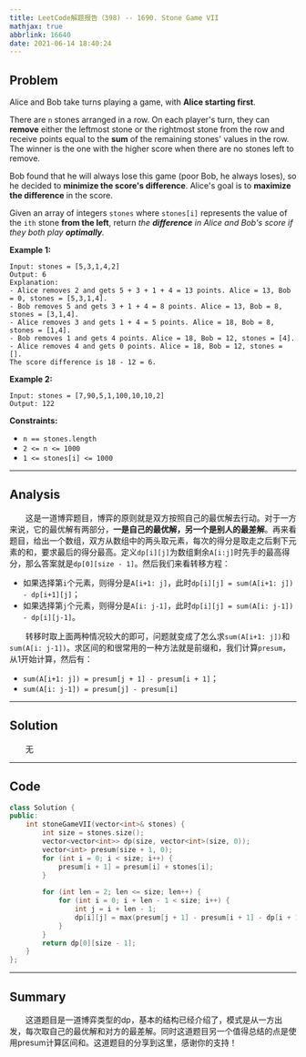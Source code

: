 ```yaml
---
title: LeetCode解题报告（398) -- 1690. Stone Game VII
mathjax: true
abbrlink: 16640
date: 2021-06-14 18:40:24
---
```


## Problem

Alice and Bob take turns playing a game, with **Alice starting first**.

There are `n` stones arranged in a row. On each player's turn, they can **remove** either the leftmost stone or the rightmost stone from the row and receive points equal to the **sum** of the remaining stones' values in the row. The winner is the one with the higher score when there are no stones left to remove.

Bob found that he will always lose this game (poor Bob, he always loses), so he decided to **minimize the score's difference**. Alice's goal is to **maximize the difference** in the score.

Given an array of integers `stones` where `stones[i]` represents the value of the `ith` stone **from the left**, return *the **difference** in Alice and Bob's score if they both play **optimally**.*

<!-- more -->

**Example 1:**

```
Input: stones = [5,3,1,4,2]
Output: 6
Explanation: 
- Alice removes 2 and gets 5 + 3 + 1 + 4 = 13 points. Alice = 13, Bob = 0, stones = [5,3,1,4].
- Bob removes 5 and gets 3 + 1 + 4 = 8 points. Alice = 13, Bob = 8, stones = [3,1,4].
- Alice removes 3 and gets 1 + 4 = 5 points. Alice = 18, Bob = 8, stones = [1,4].
- Bob removes 1 and gets 4 points. Alice = 18, Bob = 12, stones = [4].
- Alice removes 4 and gets 0 points. Alice = 18, Bob = 12, stones = [].
The score difference is 18 - 12 = 6.
```

**Example 2:**

```
Input: stones = [7,90,5,1,100,10,10,2]
Output: 122
```



**Constraints:**

- `n == stones.length`
- `2 <= n <= 1000`
- `1 <= stones[i] <= 1000`

------

## Analysis

&emsp;&emsp;这是一道博弈题目，博弈的原则就是双方按照自己的最优解去行动。对于一方来说，它的最优解有两部分，**一是自己的最优解，另一个是别人的最差解**。再来看题目，给出一个数组，双方从数组中的两头取元素，每次的得分是取走之后剩下元素的和，要求最后的得分最高。定义`dp[i][j]`为数组剩余`A[i:j]`时先手的最高得分，那么答案就是`dp[0][size - 1]`。然后我们来看转移方程：

- 如果选择第`i`个元素，则得分是`A[i+1: j]`，此时`dp[i][j] = sum(A[i+1: j]) - dp[i+1][j]`；
- 如果选择第`j`个元素，则得分是`A[i: j-1]`，此时`dp[i][j] = sum(A[i: j-1]) - dp[i][j-1]`。

&emsp;&emsp;转移时取上面两种情况较大的即可，问题就变成了怎么求`sum(A[i+1: j])`和`sum(A[i: j-1])`。求区间的和很常用的一种方法就是前缀和，我们计算`presum`，从1开始计算，然后有：

- `sum(A[i+1: j]) = presum[j + 1] - presum[i + 1]`；
- `sum(A[i: j-1]) = presum[j] - presum[i]`

------

## Solution

&emsp;&emsp;无

------

## Code

```c++
class Solution {
public:
    int stoneGameVII(vector<int>& stones) {
        int size = stones.size();
        vector<vector<int>> dp(size, vector<int>(size, 0));
        vector<int> presum(size + 1, 0);
        for (int i = 0; i < size; i++) {
            presum[i + 1] = presum[i] + stones[i];
        }
        
        for (int len = 2; len <= size; len++) {
            for (int i = 0; i + len - 1 < size; i++) {
                int j = i + len - 1;
                dp[i][j] = max(presum[j + 1] - presum[i + 1] - dp[i + 1][j], presum[j] - presum[i] - dp[i][j - 1]);
            }
        }
        return dp[0][size - 1];
    }
};
```

------

## Summary

&emsp;&emsp;这道题目是一道博弈类型的dp，基本的结构已经介绍了，模式是从一方出发，每次取自己的最优解和对方的最差解。同时这道题目另一个值得总结的点是使用presum计算区间和。这道题目的分享到这里，感谢你的支持！
